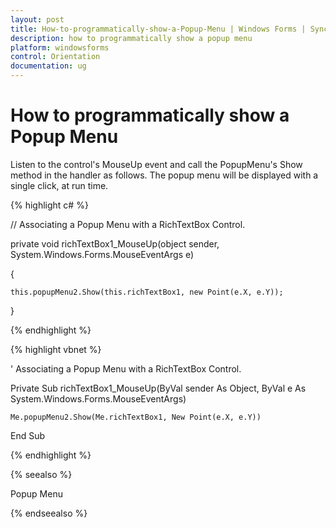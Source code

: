 ```yaml
---
layout: post
title: How-to-programmatically-show-a-Popup-Menu | Windows Forms | Syncfusion
description: how to programmatically show a popup menu
platform: windowsforms
control: Orientation
documentation: ug
---
```


# How to programmatically show a Popup Menu

Listen to the control's MouseUp event and call the PopupMenu's Show method in the handler as follows. The popup menu will be displayed with a single click, at run time.

{% highlight c# %}



// Associating a Popup Menu with a RichTextBox Control.

private void richTextBox1_MouseUp(object sender, System.Windows.Forms.MouseEventArgs e)

{

    this.popupMenu2.Show(this.richTextBox1, new Point(e.X, e.Y));

}

{% endhighlight %}

{% highlight vbnet %}



' Associating a Popup Menu with a RichTextBox Control.

Private Sub richTextBox1_MouseUp(ByVal sender As Object, ByVal e As System.Windows.Forms.MouseEventArgs)

    Me.popupMenu2.Show(Me.richTextBox1, New Point(e.X, e.Y))

End Sub

{% endhighlight %}

{% seealso %}

Popup Menu

{% endseealso %}
